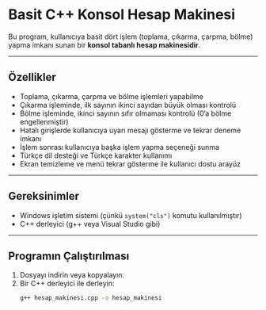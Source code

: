# Basit C++ Konsol Hesap Makinesi

Bu program, kullanıcıya basit dört işlem (toplama, çıkarma, çarpma, bölme) yapma imkanı sunan bir **konsol tabanlı hesap makinesidir**.

---

## Özellikler

- Toplama, çıkarma, çarpma ve bölme işlemleri yapabilme
- Çıkarma işleminde, ilk sayının ikinci sayıdan büyük olması kontrolü
- Bölme işleminde, ikinci sayının sıfır olmaması kontrolü (0’a bölme engellenmiştir)
- Hatalı girişlerde kullanıcıya uyarı mesajı gösterme ve tekrar deneme imkanı
- İşlem sonrası kullanıcıya başka işlem yapma seçeneği sunma
- Türkçe dil desteği ve Türkçe karakter kullanımı
- Ekran temizleme ve menü tekrar gösterme ile kullanıcı dostu arayüz

---

## Gereksinimler

- Windows işletim sistemi (çünkü `system("cls")` komutu kullanılmıştır)
- C++ derleyici (g++ veya Visual Studio gibi)

---

## Programın Çalıştırılması

1. Dosyayı indirin veya kopyalayın.
2. Bir C++ derleyici ile derleyin:
   ```bash
   g++ hesap_makinesi.cpp -o hesap_makinesi
